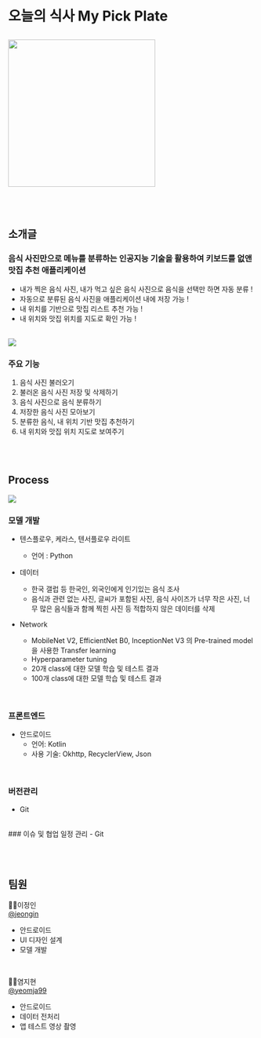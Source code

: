 # **오늘의 식사 My Pick Plate**
<a href='https://ifh.cc/v-Y9oYtJ' target='_blank'><img src='https://ifh.cc/g/Y9oYtJ.jpg' width="300" height="300" border='0'></a>
---
<br><br>
## 소개글

### 음식 사진만으로 메뉴를 분류하는 인공지능 기술을 활용하여 키보드를 없앤 **맛집 추천 애플리케이션**

- 내가 찍은 음식 사진, 내가 먹고 싶은 음식 사진으로 음식을 선택만 하면 자동 분류 !
- 자동으로 분류된 음식 사진을 애플리케이션 내에 저장 가능 !
- 내 위치를 기반으로 맛집 리스트 추천 가능 !
- 내 위치와 맛집 위치를 지도로 확인 가능 !
<br>
<a href='https://ifh.cc/v-kl4Ny2' target='_blank'><img src='https://ifh.cc/g/kl4Ny2.jpg' border='0'></a>

### 주요 기능

 1. 음식 사진 불러오기
 2. 불러온 음식 사진 저장 및 삭제하기
 3. 음식 사진으로 음식 분류하기
 4. 저장한 음식 사진 모아보기
 5. 분류한 음식, 내 위치 기반 맛집 추천하기
 6. 내 위치와 맛집 위치 지도로 보여주기

<br><br>
## Process
<a href='https://ifh.cc/v-PP09nv' target='_blank'><img src='https://ifh.cc/g/PP09nv.jpg' border='0'></a>
  
### 모델 개발
- 텐스플로우, 케라스, 텐서플로우 라이트
  * 언어 : Python
  
- 데이터
  * 한국 갤럽 등 한국인, 외국인에게 인기있는 음식 조사
  * 음식과 관련 없는 사진, 글씨가 포함된 사진, 음식 사이즈가 너무 작은 사진, 너무 많은 음식들과 함께 찍힌 사진 등 적합하지 않은 데이터를 삭제
  
- Network
  * MobileNet V2, EfficientNet B0, InceptionNet V3 의 Pre-trained model을 사용한 Transfer learning
  * Hyperparameter tuning
  * 20개 class에 대한 모델 학습 및 테스트 결과
  * 100개 class에 대한 모델 학습 및 테스트 결과
  
<br> 

### 프론트엔드
- 안드로이드
  * 언어: Kotlin
  * 사용 기술: Okhttp, RecyclerView, Json
  
<br>

### 버전관리
- Git

<br>
### 이슈 및 협업 일정 관리
- Git

<br><br>

## 팀원

🙍‍♀️이정인  
[@jeongin](https://github.com/jeongiin)
- 안드로이드
- UI 디자인 설계
- 모델 개발

<br>

🙍‍♀️염지현  
[@yeomja99](https://github.com/yeomja99)
- 안드로이드
- 데이터 전처리
- 앱 테스트 영상 촬영



